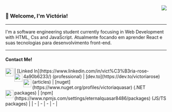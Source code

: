 
<img src="https://github-readme-stats.vercel.app/api/top-langs/?username=MiauToofu&langs_count=12&layout=compact&theme=dark" align="right"> 

  <h3>👾 Welcome, I'm Victória!</h3>
  <hr>
  
I'm a software engineering student currently focusing in Web Development with HTML, Css and JavaScript. Atualmente 
focando em aprender React e suas tecnologias para desenvolvimento front-end.

  <hr>
  <h4>Contact Me!</h4>
| <img src="https://upload.wikimedia.org/wikipedia/commons/thumb/f/f8/LinkedIn_icon_circle.svg/2048px-LinkedIn_icon_circle.svg.png" width="25" align="left"> [Linked In](https://www.linkedin.com/in/vict%C3%B3ria-rose-4a90b6233/) (professional) | <img src="https://upload.wikimedia.org/wikipedia/commons/thumb/c/cc/Circle-icons-dev.svg/2048px-Circle-icons-dev.svg.png" width="25" align="left"> [dev.to](https://dev.to/victoriarose) (articles) | <img src="https://alexdunndev.files.wordpress.com/2017/09/nuget-icon.png?w=306" width="25" align="left"> [nuget](https://www.nuget.org/profiles/victoriaquasar) (.NET packages) | <img src="https://media.glassdoor.com/sqll/1058449/npm-squarelogo-1442043935395.png" width="25" align="left"> [npm](https://www.npmjs.com/settings/eternalquasar8486/packages) (JS/TS packages) |
| - | - | - | - |
